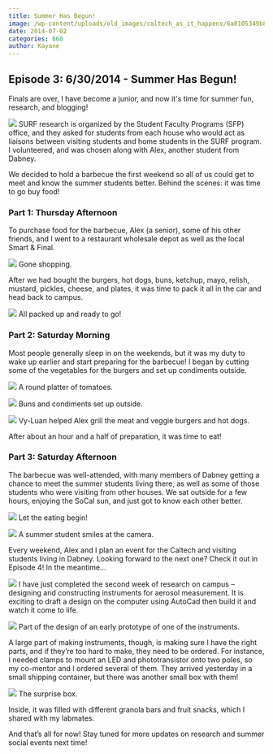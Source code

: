 ```yaml
---
title: Summer Has Begun!
image: /wp-content/uploads/old_images/caltech_as_it_happens/6a0105349b8251970b01a3fd26f35e970b.png
date: 2014-07-02
categories: 668
author: Kayane
---
```



## Episode 3: 6/30/2014 - Summer Has Begun!

Finals are over, I have become a junior, and now it's time for summer fun, research, and blogging!

![](/old_images/caltech_as_it_happens/6a0105349b8251970b01a511d67d7b970c.png)
SURF research is organized by the Student Faculty Programs (SFP) office, and they asked for students from each house who would act as liaisons between visiting students and home students in the SURF program. I volunteered, and was chosen along with Alex, another student from Dabney.

We decided to hold a barbecue the first weekend so all of us could get to meet and know the summer students better. Behind the scenes: it was time to go buy food!


### Part 1: Thursday Afternoon

To purchase food for the barbecue, Alex (a senior), some of his other friends, and I went to a restaurant wholesale depot as well as the local Smart &amp; Final.


![](/old_images/caltech_as_it_happens/6a0105349b8251970b01a511d67e5a970c.jpg)
Gone shopping.

After we had bought the burgers, hot dogs, buns, ketchup, mayo, relish, mustard, pickles, cheese, and plates, it was time to pack it all in the car and head back to campus.


![](/old_images/caltech_as_it_happens/6a0105349b8251970b01a73de1d473970d.jpg)
All packed up and ready to go!

### Part 2: Saturday Morning

Most people generally sleep in on the weekends, but it was my duty to wake up earlier and start preparing for the barbecue! I began by cutting some of the vegetables for the burgers and set up condiments outside.


![](/old_images/caltech_as_it_happens/6a0105349b8251970b01a73de1d4cd970d.jpg)
A round platter of tomatoes.


![](/old_images/caltech_as_it_happens/6a0105349b8251970b01a73de1d4e9970d.jpg)
Buns and condiments set up outside.


![](/old_images/caltech_as_it_happens/6a0105349b8251970b01a511d68001970c.jpg)
Vy-Luan helped Alex grill the meat and veggie burgers and hot dogs.

After about an hour and a half of preparation, it was time to eat!

### Part 3: Saturday Afternoon

The barbecue was well-attended, with many members of Dabney getting a chance to meet the summer students living there, as well as some of those students who were visiting from other houses. We sat outside for a few hours, enjoying the SoCal sun, and just got to know each other better.


![](/old_images/caltech_as_it_happens/6a0105349b8251970b01a73de1d5bb970d.jpg)
Let the eating begin!

![](/old_images/caltech_as_it_happens/6a0105349b8251970b01a3fd26f6bc970b.jpg)
A summer student smiles at the camera.

Every weekend, Alex and I plan an event for the Caltech and visiting students living in Dabney. Looking forward to the next one? Check it out in Episode 4! In the meantime...


![](/old_images/caltech_as_it_happens/6a0105349b8251970b01a511d68158970c.png)
I have just completed the second week of research on campus – designing and constructing instruments for aerosol measurement. It is exciting to draft a design on the computer using AutoCad then build it and watch it come to life.


![](/old_images/caltech_as_it_happens/6a0105349b8251970b01a3fd26f786970b.png)
Part of the design of an early prototype of one of the instruments.

A large part of making instruments, though, is making sure I have the right parts, and if they’re too hard to make, they need to be ordered. For instance, I needed clamps to mount an LED and phototransistor onto two poles, so my co-mentor and I ordered several of them. They arrived yesterday in a small shipping container, but there was another small box with them!

![](/old_images/caltech_as_it_happens/6a0105349b8251970b01a3fd26f7a2970b.jpg)
The surprise box.

Inside, it was filled with different granola bars and fruit snacks, which I shared with my labmates.

And that’s all for now! Stay tuned for more updates on research and summer social events next time!

